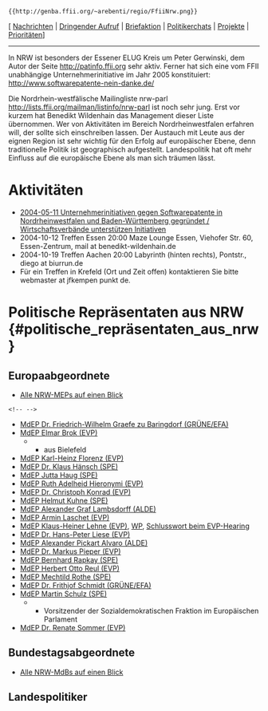 ```{=mediawiki}
{{http://genba.ffii.org/~arebenti/regio/FfiiNrw.png}}
```
\[ [ Nachrichten](SwpatcninoDe "wikilink") \| [ Dringender
Aufruf](LtrCons0406De "wikilink") \| [
Briefaktion](SwpatxatraDe "wikilink") \| [
Politikerchats](SwpatchatDe "wikilink") \| [
Projekte](FfiiprojDe "wikilink") \| [
Prioritäten](FfiiprojDePriorDe "wikilink")\]

------------------------------------------------------------------------

In NRW ist besonders der Essener ELUG Kreis um Peter Gerwinski, dem
Autor der Seite <http://patinfo.ffii.org> sehr aktiv. Ferner hat sich
eine vom FFII unabhängige Unternehmerinitiative im Jahr 2005
konstituiert: <http://www.softwarepatente-nein-danke.de/>

Die Nordrhein-westfälische Mailingliste nrw-parl
<http://lists.ffii.org/mailman/listinfo/nrw-parl> ist noch sehr jung.
Erst vor kurzem hat Benedikt Wildenhain das Management dieser Liste
übernommen. Wer von Aktivitäten im Bereich Nordrheinwestfalen erfahren
will, der sollte sich einschreiben lassen. Der Austauch mit Leute aus
der eignen Region ist sehr wichtig für den Erfolg auf europäischer
Ebene, denn traditionelle Politik ist geographisch aufgestellt.
Landespolitik hat oft mehr Einfluss auf die europäische Ebene als man
sich träumen lässt.

# Aktivitäten

-   [ 2004-05-11 Unternehmerinitiativen gegen Softwarepatente in
    Nordrheinwestfalen und Baden-Württemberg gegründet /
    Wirtschaftsverbände unterstützen
    Initiativen](Sektor050411De "wikilink")
-   2004-10-12 Treffen Essen 20:00 Maze Lounge Essen, Viehofer Str. 60,
    Essen-Zentrum, mail at benedikt-wildenhain.de
-   2004-10-19 Treffen Aachen 20:00 Labyrinth (hinten rechts), Pontstr.,
    diego at biurrun.de
-   Für ein Treffen in Krefeld (Ort und Zeit offen) kontaktieren Sie
    bitte webmaster at jfkempen punkt de.

# Politische Repräsentaten aus NRW {#politische_repräsentaten_aus_nrw}

## Europaabgeordnete

-   [Alle NRW-MEPs auf einen
    Blick](http://www.landtag.nrw.de/WWW/GB_I/I.5/A02/MdEP.htm "wikilink")

```{=html}
<!-- -->
```
-   [MdEP Dr. Friedrich-Wilhelm Graefe zu Baringdorf
    (GRÜNE/EFA)](http://www.europarl.de/index.php?rei=3&dok=682&id=19&sort=laender&land=Nordrhein-Westfalen "wikilink")
-   [MdEP Elmar Brok
    (EVP)](http://wwwdb.europarl.eu.int/ep6/owa/whos_mep.data?ipid=0&ilg=DE&iucd=1263&ipolgrp=.&ictry=DE&itempl=&ireturn=&imode= "wikilink")
    -   -   aus Bielefeld
-   [MdEP Karl-Heinz Florenz
    (EVP)](http://www.europarl.de/index.php?rei=3&dok=682&id=11&sort=laender&land=Nordrhein-Westfalen "wikilink")
-   [MdEP Dr. Klaus Hänsch
    (SPE)](http://www.europarl.de/index.php?rei=3&dok=682&id=21&sort=laender&land=Nordrhein-Westfalen "wikilink")
-   [MdEP Jutta Haug
    (SPE)](http://www.europarl.de/index.php?rei=3&dok=682&id=22&sort=laender&land=Nordrhein-Westfalen "wikilink")
-   [MdEP Ruth Adelheid Hieronymi
    (EVP)](http://wwwdb.europarl.eu.int/ep6/owa/whos_mep.data?ipid=0&ilg=DE&iucd=4279&ipolgrp=.&ictry=DE&itempl=&ireturn=&imode= "wikilink")
-   [MdEP Dr. Christoph Konrad
    (EVP)](http://www.europarl.de/index.php?rei=3&dok=682&id=37&sort=laender&land=Nordrhein-Westfalen "wikilink")
-   [MdEP Helmut Kuhne
    (SPE)](http://www.europarl.de/index.php?rei=3&dok=682&id=41&sort=laender&land=Nordrhein-Westfalen "wikilink")
-   [MdEP Alexander Graf Lambsdorff
    (ALDE)](http://www.europarl.de/index.php?rei=3&dok=682&id=120&sort=laender&land=Nordrhein-Westfalen "wikilink")
-   [MdEP Armin Laschet
    (EVP)](http://www.europarl.de/index.php?rei=3&dok=682&id=45&sort=laender&land=Nordrhein-Westfalen "wikilink")
-   [MdEP Klaus-Heiner Lehne
    (EVP)](http://www.europarl.de/index.php?rei=3&dok=682&id=47&sort=laender&land=Nordrhein-Westfalen "wikilink"),
    [WP](http://de.wikipedia.org/wiki/Klaus-Heiner_Lehne "wikilink"),
    [Schlusswort beim
    EVP-Hearing](http://media.ffii.org/bxl050602/EPP-SME-hearing/VO/Lehne.html "wikilink")
-   [MdEP Dr. Hans-Peter Liese
    (EVP)](http://www.europarl.de/index.php?rei=3&dok=682&id=49&sort=laender&land=Nordrhein-Westfalen "wikilink")
-   [MdEP Alexander Pickart Alvaro
    (ALDE)](http://www.europarl.de/index.php?rei=3&dok=682&id=125&sort=laender&land=Nordrhein-Westfalen "wikilink")
-   [MdEP Dr. Markus Pieper
    (EVP)](http://www.europarl.de/index.php?rei=3&dok=682&id=126&sort=laender&land=Nordrhein-Westfalen "wikilink")
-   [MdEP Bernhard Rapkay
    (SPE)](http://www.europarl.de/index.php?rei=3&dok=682&id=70&sort=laender&land=Nordrhein-Westfalen "wikilink")
-   [MdEP Herbert Otto Reul
    (EVP)](http://www.europarl.de/index.php?rei=3&dok=682&id=127&sort=laender&land=Nordrhein-Westfalen "wikilink")
-   [MdEP Mechtild Rothe
    (SPE)](http://www.europarl.de/index.php?rei=3&dok=682&id=72&sort=laender&land=Nordrhein-Westfalen "wikilink")
-   [MdEP Dr. Frithjof Schmidt
    (GRÜNE/EFA)](http://www.europarl.de/index.php?rei=3&dok=682&id=128&sort=laender&land=Nordrhein-Westfalen "wikilink")
-   [MdEP Martin Schulz
    (SPE)](http://www.europarl.de/index.php?rei=3&dok=682&id=83&sort=laender&land=Nordrhein-Westfalen "wikilink")
    -   -   Vorsitzender der Sozialdemokratischen Fraktion im
            Europäischen Parlament
-   [MdEP Dr. Renate Sommer
    (EVP)](http://www.europarl.de/index.php?rei=3&dok=682&id=85&sort=laender&land=Nordrhein-Westfalen "wikilink")

## Bundestagsabgeordnete

-   [Alle NRW-MdBs auf einen
    Blick](http://www.bundestag.de/mdb15/listeBundesland/abgBundLandTab.html#nordrhein "wikilink")

## Landespolitiker
